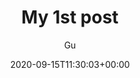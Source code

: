 ---
title: "My 1st post"  # 文章标题，将显示在页面上
date: 2020-09-15T11:30:03+00:00  # 文章发布日期，支持精确到时分秒
# weight: 1  # 文章权重，用于排序。权重越小，排序越靠前
# aliases: ["/first"]  # 文章的别名，访问 `/first` 也能跳转到该文章
tags: ["first"]  # 文章标签，用于分类或标记该文章
author: "Gu"  # 作者名，显示为该文章的作者
# author: ["Me", "You"]  # 允许多位作者，使用列表格式
showToc: true  # 是否显示文章的目录（Table of Contents, TOC）
TocOpen: false  # 目录默认是否展开，false 表示不展开
draft: false  # 是否将文章标记为草稿，true 表示草稿，不会发布
hidemeta: false  # 是否隐藏文章元数据（如发布日期、作者等）
comments: false  # 是否启用评论，false 表示不启用
description: "Desc Text."  # 文章描述，将显示在摘要或元标签中，用于 SEO
canonicalURL: "https://canonical.url/to/page"  # 规范化 URL，用于防止内容重复
disableHLJS: true  # 是否禁用代码高亮，true 表示禁用 highlight.js
disableShare: false  # 是否禁用社交分享按钮，True 表示禁用
disableHLJS: false  # 是否启用代码高亮，false 表示启用 highlight.js
hideSummary: false  # 是否隐藏文章摘要，false 表示不隐藏摘要
searchHidden: true  # 是否在站点搜索中隐藏文章，true 表示不显示在搜索结果中
ShowReadingTime: true  # 是否显示预计阅读时间，true 表示显示
ShowBreadCrumbs: true  # 是否显示面包屑导航，true 表示显示
ShowPostNavLinks: true  # 是否显示文章的前一篇/后一篇导航链接，true 表示显示
ShowWordCount: true  # 是否显示文章字数统计，true 表示显示
ShowRssButtonInSectionTermList: true  # 是否在分类或标签页面中显示 RSS 按钮，true 表示显示
UseHugoToc: true  # 是否使用 Hugo 自动生成的目录，true 表示使用
cover:
    image: "<image path/url>"  # 文章封面图片的路径或 URL
    alt: "<alt text>"  # 封面图片的替代文本（alt），用于 SEO 和无障碍访问
    caption: "<text>"  # 在封面图片下方显示的说明文字
    relative: false  # 是否使用相对路径，当使用页面包时设置为 true
    hidden: true  # 是否隐藏封面图片，true 表示只在当前页面隐藏
editPost:
    URL: "https://github.com/<path_to_repo>/content"  # 编辑文章的链接，通常指向 GitHub 仓库
    Text: "Suggest Changes"  # 编辑链接的文本，如“建议更改”
    appendFilePath: true  # 是否将文件路径追加到编辑链接末尾，用于精确定位文件
---